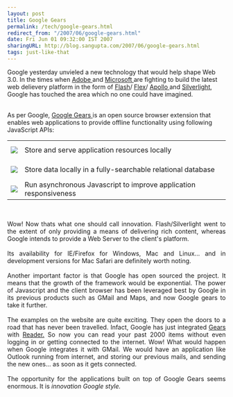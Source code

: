 ```yaml
---
layout: post
title: Google Gears
permalink: /tech/google-gears.html
redirect_from: "/2007/06/google-gears.html"
date: Fri Jun 01 09:32:00 IST 2007
sharingURL: http://blog.sangupta.com/2007/06/google-gears.html
tags: just-like-that
---
```


Google yesterday unvieled a new technology that would help shape Web 3.0. In the times when 
<a href="http://www.adobe.com/">Adobe </a>and 
<a href="http://www.microsoft.com/">Microsoft </a>are fighting to build the latest web delievery platform in the form of 
<a href="http://www.adobe.com/products/flashplayer/">Flash</a>/
<a href="http://www.adobe.com/products/flex/">Flex</a>/
<a href="http://labs.adobe.com/technologies/apollo/">Apollo </a>and 
<a href="http://www.silverlight.net/">Silverlight</a>, Google has touched the area which no one could have imagined.
<br>
<p></p>
<br>As per Google, 
<a href="http://gears.google.com/">Google Gears </a>is an open source browser extension that enables web applications to provide offline functionality using following JavaScript APIs:
<br>
<table cellpadding="3" cellspacing="0" width="99%">
    <tbody>
        <tr valign="middle"> 
            <td align="right" height="45" width="1%"><img src="http://gears.google.com/images/localserver.gif"></td> 
            <td><span style=""> Store and serve application resources locally</span></td> 
        </tr>
        <tr valign="middle"> 
            <td align="right" height="45" width="1%"><img src="http://gears.google.com/images/database.gif"></td> 
            <td><span style=""> Store data locally in a fully-searchable relational database</span></td> 
        </tr>
        <tr valign="middle"> 
            <td align="right" height="45" width="1%"><img src="http://gears.google.com/images/workerpool.gif"></td> 
            <td><span style=""> Run asynchronous Javascript to improve application responsiveness</span></td>
        </tr>
    </tbody>
</table>
<br>
<p align="justify">Wow! Now thats what one should call innovation. Flash/Silverlight went to the extent of only providing a means of delivering rich content, whereas Google intends to provide a Web Server to the client's platform.<br><br>Its availability for IE/Firefox for Windows, Mac and Linux... and in development versions for Mac Safari are definitely worth noting.<br><br>Another important factor is that Google has open sourced the project. It means that the growth of the framework would be exponential. The power of Javascript and the client browser has been leveraged best by Google in its previous products such as GMail and Maps, and now Google gears to take it further.<br><br>The examples on the website are quite exciting. They open the doors to a road that has never been travelled. Infact, Google has just integrated <a href="http://gears.google.com/">Gears </a>with <a href="http://reader.google.com/">Reader.</a> So now you can read your past 2000 items without even logging in or getting connected to the internet. Wow! What would happen when Google integrates it with GMail. We would have an application like Outlook running from internet, and storing our previous mails, and sending the new ones... as soon as it gets connected.<br><br>The opportunity for the applications built on top of Google Gears seems enormous. It is <span style="font-style: italic;">innovation Google style.</span></p>
